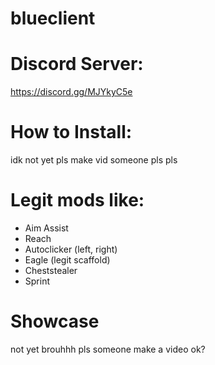 # blueclient

# Discord Server:
https://discord.gg/MJYkyC5e

# How to Install:
idk not yet pls make vid someone pls pls

# Legit mods like:
- Aim Assist
- Reach
- Autoclicker (left, right)
- Eagle (legit scaffold)
- Cheststealer
- Sprint

# Showcase
not yet brouhhh pls someone make a video ok?
